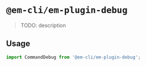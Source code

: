 # `@em-cli/em-plugin-debug`

> TODO: description

## Usage

```ts
import CommandDebug from '@em-cli/em-plugin-debug';
```
